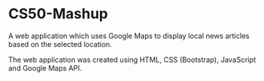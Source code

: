 # CS50-Mashup
A web application which uses Google Maps to display local news articles based on the selected location.

The web application was created using HTML, CSS (Bootstrap), JavaScript and Google Maps API.
